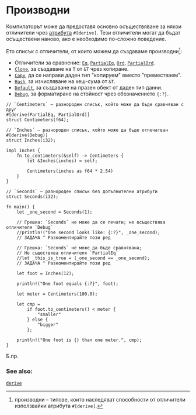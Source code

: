 # Производни

Компилаторът може да предоставя основно осъществяване за някои отличители чрез
[атрибута][attribute] `#[derive]`. Тези отличители могат да бъдат осъществени
наново, ако е необходимо по-сложно поведение.

Ето списък с отличители, от които можем да създаваме производни[^derive]:
* Отличители за сравнение:
  [`Eq`][eq], [`PartialEq`][partial-eq], [`Ord`][ord], [`PartialOrd`][partial-ord].
* [`Clone`][clone], за създаване на `T` от `&T` чрез копиране.
* [`Copy`][copy], да се направи даден тип "копируем" вместо "преместваем".
* [`Hash`][hash], за изчисляване на хеш-сума от `&T`.
* [`Default`][default], за създаване на празен обект от даден тип данни.
* [`Debug`][debug], за форматиране на стойност чрез обозначението `{:?}`.
 
```rust,editable
// `Centimeters` – разнороден списък, който може да бъде сравняван с друг
#[derive(PartialEq, PartialOrd)]
struct Centimeters(f64);

// `Inches` – разнороден списък, който може да бъде отпечатван
#[derive(Debug)]
struct Inches(i32);

impl Inches {
    fn to_centimeters(&self) -> Centimeters {
        let &Inches(inches) = self;

        Centimeters(inches as f64 * 2.54)
    }
}

// `Seconds` – разнороден списък без допълнителни атрибути
struct Seconds(i32);

fn main() {
    let _one_second = Seconds(1);

    // Грешка: `Seconds` не може да се печати; не осъществява отличителя `Debug`
    //println!("One second looks like: {:?}", _one_second);
    // ЗАДАЧА ^ Разкоментирайте този ред

    // Грешка: `Seconds` не може да бъде сравнявана;
    // Не съществява отличителя `PartialEq`
    //let _this_is_true = (_one_second == _one_second);
    // ЗАДАЧА ^ Разкоментирайте този ред

    let foot = Inches(12);

    println!("One foot equals {:?}", foot);

    let meter = Centimeters(100.0);

    let cmp =
        if foot.to_centimeters() < meter {
            "smaller"
        } else {
            "bigger"
        };

    println!("One foot is {} than one meter.", cmp);
}

```
Б.пр.

[^derive]: производни – типове, които наследяват способности от отличители използвайки атрибута `#[derive]`. 

### See also:
[`derive`][derive]

[attribute]: ../attribute.md
[eq]: https://doc.rust-lang.org/std/cmp/trait.Eq.html
[partial-eq]: https://doc.rust-lang.org/std/cmp/trait.PartialEq.html
[ord]: https://doc.rust-lang.org/std/cmp/trait.Ord.html
[partial-ord]: https://doc.rust-lang.org/std/cmp/trait.PartialOrd.html
[clone]: https://doc.rust-lang.org/std/clone/trait.Clone.html
[copy]: https://doc.rust-lang.org/core/marker/trait.Copy.html
[hash]: https://doc.rust-lang.org/std/hash/trait.Hash.html
[default]: https://doc.rust-lang.org/std/default/trait.Default.html
[debug]: https://doc.rust-lang.org/std/fmt/trait.Debug.html
[derive]: https://doc.rust-lang.org/reference/attributes.html#derive
